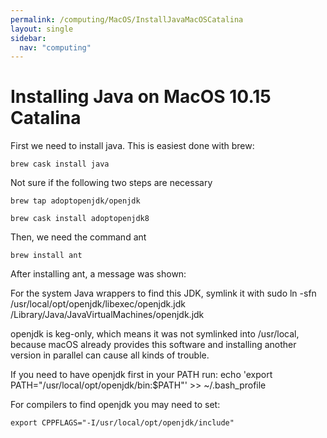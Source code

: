 ```yaml
---
permalink: /computing/MacOS/InstallJavaMacOSCatalina
layout: single
sidebar:
  nav: "computing"
---
```

# Installing Java on MacOS 10.15 Catalina


First we need to install java. This is easiest done with brew: 

	brew cask install java

Not sure if the following two steps are necessary 

	brew tap adoptopenjdk/openjdk

	brew cask install adoptopenjdk8

Then, we need the command ant

	brew install ant

After installing ant, a message was shown: 

For the system Java wrappers to find this JDK, symlink it with
  sudo ln -sfn /usr/local/opt/openjdk/libexec/openjdk.jdk /Library/Java/JavaVirtualMachines/openjdk.jdk

openjdk is keg-only, which means it was not symlinked into /usr/local,
because macOS already provides this software and installing another version in
parallel can cause all kinds of trouble.

If you need to have openjdk first in your PATH run:
	echo 'export PATH="/usr/local/opt/openjdk/bin:$PATH"' >> ~/.bash_profile 

For compilers to find openjdk you may need to set:

 	export CPPFLAGS="-I/usr/local/opt/openjdk/include"
